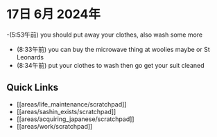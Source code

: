 # 17日 6月 2024年
-(5:53午前) you should put away your clothes, also wash some more
- (8:33午前) you can buy the microwave thing at woolies maybe or St Leonards
- (8:34午前) put your clothes to wash then go get your suit cleaned


 



## Quick Links
- [[areas/life_maintenance/scratchpad]]
- [[areas/sashin_exists/scratchpad]]
- [[areas/acquiring_japanese/scratchpad]]
- [[areas/work/scratchpad]]
